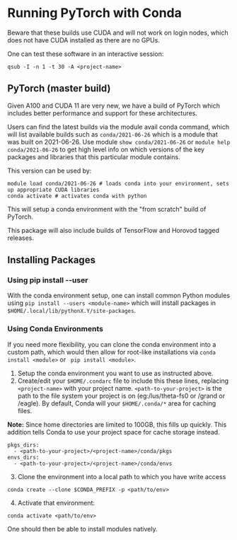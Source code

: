 # Running PyTorch with Conda
Beware that these builds use CUDA and will not work on login nodes, which does not have CUDA installed as there are no GPUs.

One can test these software in an interactive session:
```
qsub -I -n 1 -t 30 -A <project-name>
```
## PyTorch (master build)
Given A100 and CUDA 11 are very new, we have a build of PyTorch which includes better performance and support for these architectures.

Users can find the latest builds via the module avail conda command, which will list available builds such as ```conda/2021-06-26``` which is a module that was built on 2021-06-26. Use module ```show conda/2021-06-26``` or ```module help conda/2021-06-26``` to get high level info on which versions of the key packages and libraries that this particular module contains. 

This version can be used by:
```
module load conda/2021-06-26 # loads conda into your environment, sets up appropriate CUDA libraries 
conda activate # activates conda with python 
```
This will setup a conda environment with the "from scratch" build of PyTorch.

This package will also include builds of TensorFlow and Horovod tagged releases.

## Installing Packages
### Using pip install --user
With the conda environment setup, one can install common Python modules using ```pip install --users <module-name>``` which will install packages in ```$HOME/.local/lib/pythonX.Y/site-packages```.

### Using Conda Environments
If you need more flexibility, you can clone the conda environment into a custom path, which would then allow for root-like installations via ```conda install <module>``` or ``` pip install <module>```.

1. Setup the conda environment you want to use as instructed above.
2. Create/edit your ```$HOME/.condarc``` file to include this these lines, replacing ```<project-name>``` with your project name. ```<path-to-your-project>``` is the path to the file system your project is on (eg:/lus/theta-fs0 or /grand or /eagle). By default, Conda will your ```$HOME/.conda/*``` area for caching files. 

**Note:** Since home directories are limited to 100GB, this fills up quickly. This addition tells Conda to use your project space for cache storage instead.

```
pkgs_dirs: 
  - <path-to-your-project>/<project-name>/conda/pkgs 
envs_dirs: 
  - <path-to-your-project>/<project-name>/conda/envs
```

3. Clone the environment into a local path to which you have write access
```
conda create --clone $CONDA_PREFIX -p <path/to/env>
```
4. Activate that environment:
```
conda activate <path/to/env>
```

One should then be able to install modules natively.





